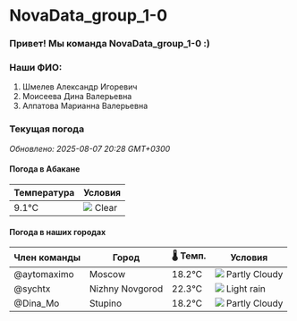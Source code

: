 # NovaData_group_1-0
### Привет! Мы команда NovaData_group_1-0 :)

### Наши ФИО:
1. Шмелев Александр Игоревич
2. Моисеева Дина Валерьевна
3. Алпатова Марианна Валерьевна

### Текущая погода
<!-- WEATHER:START -->
_Обновлено: 2025-08-07 20:28 GMT+0300_

#### Погода в Абакане

| Температура | Условия |
|-------------|----------|
| 9.1°C     | ![](https://cdn.weatherapi.com/weather/64x64/night/113.png) Clear |

#### Погода в наших городах

| Член команды  | Город               | 🌡️ Темп.  | Условия          |
|---------------|---------------------|-----------|--------------------|
| @aytomaximo    | Moscow              |   18.2°C | ![](https://cdn.weatherapi.com/weather/64x64/night/116.png) Partly Cloudy |
| @sychtx        | Nizhny Novgorod     |   22.3°C | ![](https://cdn.weatherapi.com/weather/64x64/night/296.png) Light rain   |
| @Dina_Mo       | Stupino             |   18.2°C | ![](https://cdn.weatherapi.com/weather/64x64/night/116.png) Partly Cloudy |

<!-- WEATHER:END -->
